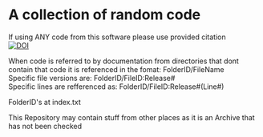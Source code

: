 # A collection of random code  
If using ANY code from this software please use provided citation  
[![DOI](https://zenodo.org/badge/DOI/10.5281/zenodo.15179008.svg)](https://doi.org/10.5281/zenodo.15179008)

When code is referred to by documentation from directories that dont contain that code it is referenced in the fomat:
  FolderID/FileName  
  Specific file versions are: FolderID/FileID:Release#  
  Specific lines are refferenced as: FolderID/FileID:Release#(Line#)  

  FolderID's at index.txt
  
This Repository may contain stuff from other places as it is an Archive that has not been checked
